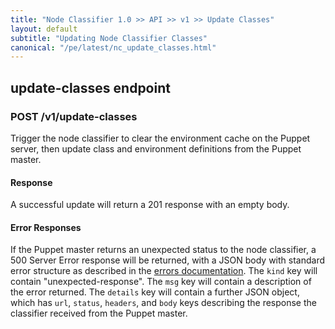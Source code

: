 ```yaml
---
title: "Node Classifier 1.0 >> API >> v1 >> Update Classes"
layout: default
subtitle: "Updating Node Classifier Classes"
canonical: "/pe/latest/nc_update_classes.html"
---
```


## update-classes endpoint

### POST /v1/update-classes

Trigger the node classifier to clear the environment cache on the Puppet server, then update class and environment definitions from the Puppet master.

#### Response

A successful update will return a 201 response with an empty body.

#### Error Responses

If the Puppet master returns an unexpected status to the node classifier, a 500 Server Error response will be returned, with a JSON body with standard error structure as described in the [errors documentation](./nc_errors.html).
The `kind` key will contain "unexpected-response".
The `msg` key will contain a description of the error returned.
The `details` key will contain a further JSON object, which has `url`, `status`, `headers`, and `body` keys describing the response the classifier received from the Puppet master.
